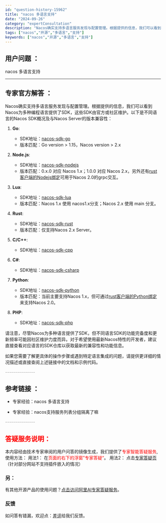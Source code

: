 ```yaml
---
id: "question-history-15962"
title: "nacos 多语言支持"
date: "2024-09-26"
category: "expertConsultation"
description: "Nacos确实支持多语言服务发现与配置管理。根据提供的信息，我们可以看到Nacos为多种编程语言提供了SDK，这些SDK由官方或社区维护。以下是不同语言的Nacos SDK概况及与Nacos Server的版本兼容性：1. **Go**:     - SDK地址：[nacos-sdk-go](htt"
tags: ["nacos","开源","多语言","支持"]
keywords: ["nacos","开源","多语言","支持"]
---
```


## 用户问题 ： 
 nacos 多语言支持  

---------------
## 专家官方解答 ：

Nacos确实支持多语言服务发现与配置管理。根据提供的信息，我们可以看到Nacos为多种编程语言提供了SDK，这些SDK由官方或社区维护。以下是不同语言的Nacos SDK概况及与Nacos Server的版本兼容性：

1. **Go**:  
   - SDK地址：[nacos-sdk-go](https://github.com/nacos-group/nacos-sdk-go)
   - 版本匹配：Go version > 1.15，Nacos version > 2.x

2. **Node.js**:  
   - SDK地址：[nacos-sdk-nodejs](https://github.com/nacos-group/nacos-sdk-nodejs)
   - 版本匹配：0.x.0 对应 Nacos 1.x；1.0.0 对应 Nacos 2.x，另外还有[rust客户端的Nodejs绑定](https://github.com/opc-source/nacos-sdk-rust-binding-node)可用于Nacos 2.0的grpc交互。

3. **Lua**:  
   - SDK地址：[nacos-sdk-lua](https://github.com/nacos-group/nacos-sdk-lua)
   - 版本匹配：Nacos 1.x 使用 nacos1.x分支；Nacos 2.x 使用 main 分支。

4. **Rust**:  
   - SDK地址：[nacos-sdk-rust](https://github.com/nacos-group/nacos-sdk-rust)
   - 版本匹配：仅支持Nacos 2.x Server。

5. **C/C++**:  
   - SDK地址：[nacos-sdk-cpp](https://github.com/nacos-group/nacos-sdk-cpp)

6. **C#**:  
   - SDK地址：[nacos-sdk-csharp](https://github.com/nacos-group/nacos-sdk-csharp)

7. **Python**:  
   - SDK地址：[nacos-sdk-python](https://github.com/nacos-group/nacos-sdk-python)
   - 版本匹配：当前主要支持Nacos 1.x，但可通过[rust客户端的Python绑定](https://github.com/nacos-group/nacos-sdk-rust?tab=readme-ov-file)来支持Nacos 2.0。

8. **PHP**:  
   - SDK地址：[nacos-sdk-php](https://github.com/nacos-group/nacos-sdk-php)

请注意，尽管Nacos为多种语言提供了SDK，但不同语言SDK的功能完备度和更新频率可能因社区维护力度而异。对于希望使用最新Nacos特性的开发者，建议直接查看对应语言的SDK仓库以获取最新的兼容性和功能信息。

如果您需要了解更具体的操作步骤或遇到特定语言集成的问题，请提供更详细的情况描述或直接查阅上述链接中的文档和示例代码。


<font color="#949494">---------------</font> 


## 参考链接 ：

* 专家经验：nacos 多语言支持 
 
 * 专家经验：nacos支持服务列表分组隔离了嘛 


 <font color="#949494">---------------</font> 
 


## <font color="#FF0000">答疑服务说明：</font> 

本内容经由技术专家审阅的用户问答的镜像生成，我们提供了<font color="#FF0000">专家智能答疑服务</font>,使用方法：
用法1： 在<font color="#FF0000">页面的右下的浮窗”专家答疑“</font>。
用法2： 点击[专家答疑页](https://answer.opensource.alibaba.com/docs/intro)（针对部分网站不支持插件嵌入的情况）
### 另：


有其他开源产品的使用问题？[点击访问阿里AI专家答疑服务](https://answer.opensource.alibaba.com/docs/intro)。
### 反馈
如问答有错漏，欢迎点：[差评](https://ai.nacos.io/user/feedbackByEnhancerGradePOJOID?enhancerGradePOJOId=15963)给我们反馈。
